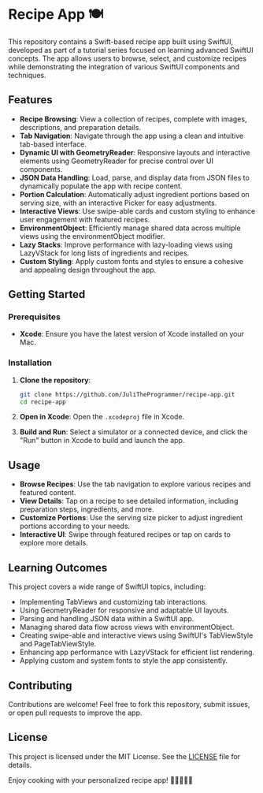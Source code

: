 # Recipe App 🍽️

This repository contains a Swift-based recipe app built using SwiftUI, developed as part of a tutorial series focused on learning advanced SwiftUI concepts. The app allows users to browse, select, and customize recipes while demonstrating the integration of various SwiftUI components and techniques.

## Features

- **Recipe Browsing**: View a collection of recipes, complete with images, descriptions, and preparation details.
- **Tab Navigation**: Navigate through the app using a clean and intuitive tab-based interface.
- **Dynamic UI with GeometryReader**: Responsive layouts and interactive elements using GeometryReader for precise control over UI components.
- **JSON Data Handling**: Load, parse, and display data from JSON files to dynamically populate the app with recipe content.
- **Portion Calculation**: Automatically adjust ingredient portions based on serving size, with an interactive Picker for easy adjustments.
- **Interactive Views**: Use swipe-able cards and custom styling to enhance user engagement with featured recipes.
- **EnvironmentObject**: Efficiently manage shared data across multiple views using the environmentObject modifier.
- **Lazy Stacks**: Improve performance with lazy-loading views using LazyVStack for long lists of ingredients and recipes.
- **Custom Styling**: Apply custom fonts and styles to ensure a cohesive and appealing design throughout the app.

## Getting Started

### Prerequisites

- **Xcode**: Ensure you have the latest version of Xcode installed on your Mac.

### Installation

1. **Clone the repository**:
   ```bash
   git clone https://github.com/JuliTheProgrammer/recipe-app.git
   cd recipe-app
   ```

2. **Open in Xcode**:
   Open the `.xcodeproj` file in Xcode.

3. **Build and Run**:
   Select a simulator or a connected device, and click the "Run" button in Xcode to build and launch the app.

## Usage

- **Browse Recipes**: Use the tab navigation to explore various recipes and featured content.
- **View Details**: Tap on a recipe to see detailed information, including preparation steps, ingredients, and more.
- **Customize Portions**: Use the serving size picker to adjust ingredient portions according to your needs.
- **Interactive UI**: Swipe through featured recipes or tap on cards to explore more details.

## Learning Outcomes

This project covers a wide range of SwiftUI topics, including:

- Implementing TabViews and customizing tab interactions.
- Using GeometryReader for responsive and adaptable UI layouts.
- Parsing and handling JSON data within a SwiftUI app.
- Managing shared data flow across views with environmentObject.
- Creating swipe-able and interactive views using SwiftUI's TabViewStyle and PageTabViewStyle.
- Enhancing app performance with LazyVStack for efficient list rendering.
- Applying custom and system fonts to style the app consistently.

## Contributing

Contributions are welcome! Feel free to fork this repository, submit issues, or open pull requests to improve the app.

## License

This project is licensed under the MIT License. See the [LICENSE](LICENSE) file for details.

Enjoy cooking with your personalized recipe app! 🍳👩‍🍳👨‍🍳
